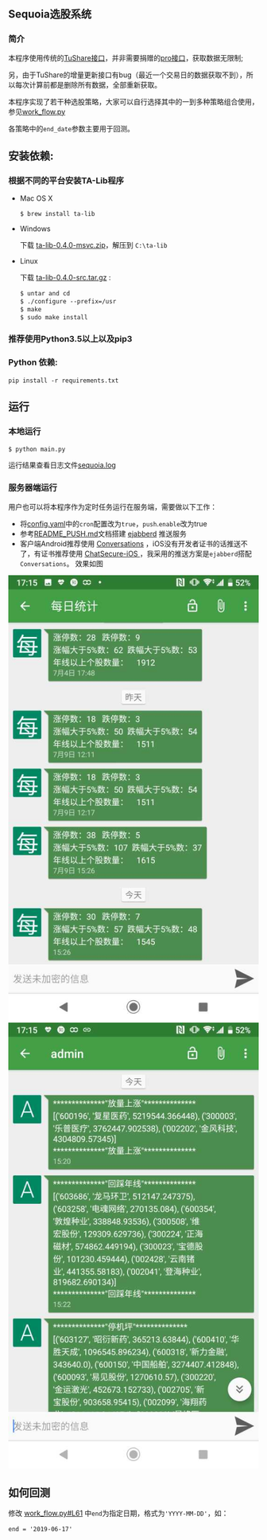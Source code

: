 ## Sequoia选股系统
### 简介
本程序使用传统的[TuShare接口](http://tushare.org/)，并非需要捐赠的[pro接口](https://tushare.pro/)，获取数据无限制;

另，由于TuShare的增量更新接口有bug（最近一个交易日的数据获取不到），所以每次计算前都是删除所有数据，全部重新获取。

本程序实现了若干种选股策略，大家可以自行选择其中的一到多种策略组合使用，参见[work_flow.py](https://github.com/sngyai/Sequoia/blob/master/work_flow.py#L41-L48)

各策略中的`end_date`参数主要用于回测。

## 安装依赖:
 ### 根据不同的平台安装TA-Lib程序

* Mac OS X

    ```
    $ brew install ta-lib
    ```

* Windows

    下载 [ta-lib-0.4.0-msvc.zip](http://prdownloads.sourceforge.net/ta-lib/ta-lib-0.4.0-msvc.zip)，解压到 ``C:\ta-lib``



* Linux

    下载 [ta-lib-0.4.0-src.tar.gz](http://prdownloads.sourceforge.net/ta-lib/ta-lib-0.4.0-src.tar.gz) :
    ```
    $ untar and cd
    $ ./configure --prefix=/usr
    $ make
    $ sudo make install
    ```
 ### 推荐使用Python3.5以上以及pip3
 ### Python 依赖:
 ```
 pip install -r requirements.txt 
 ```
 
## 运行
### 本地运行
```
$ python main.py
```
运行结果查看日志文件[sequoia.log](sequoia.log)

### 服务器端运行
用户也可以将本程序作为定时任务运行在服务端，需要做以下工作：
* 将[config.yaml](config.yaml)中的`cron`配置改为`true`，`push`.`enable`改为true
* 参考[README_PUSH.md](README_PUSH.md)文档搭建 [ejabberd](https://github.com/processone/ejabberd) 推送服务
* 客户端Android推荐使用 [Conversations](https://github.com/siacs/Conversations) ，iOS没有开发者证书的话推送不了，有证书推荐使用 [ChatSecure-iOS
](https://github.com/ChatSecure/ChatSecure-iOS) ，我采用的推送方案是`ejabberd`搭配`Conversations`。
效果如图

![statistics](images/statistics.jpg?raw=true "统计信息") ![strategy](images/strategy.jpg?raw=true "策略选股")

## 如何回测

修改 [work_flow.py#L61](https://github.com/sngyai/Sequoia/blob/master/work_flow.py#L61) 中`end`为指定日期，格式为`'YYYY-MM-DD'`，如：
```
end = '2019-06-17'
```
